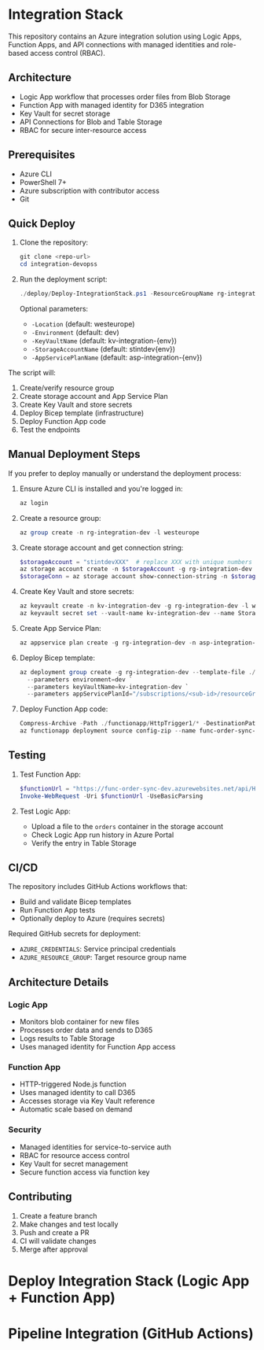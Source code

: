 # Integration Stack

This repository contains an Azure integration solution using Logic Apps, Function Apps, and API connections with managed identities and role-based access control (RBAC).

## Architecture

- Logic App workflow that processes order files from Blob Storage
- Function App with managed identity for D365 integration
- Key Vault for secret storage
- API Connections for Blob and Table Storage
- RBAC for secure inter-resource access

## Prerequisites

- Azure CLI
- PowerShell 7+
- Azure subscription with contributor access
- Git

## Quick Deploy

1. Clone the repository:
   ```powershell
   git clone <repo-url>
   cd integration-devopss
   ```

2. Run the deployment script:
   ```powershell
   ./deploy/Deploy-IntegrationStack.ps1 -ResourceGroupName rg-integration-dev
   ```

   Optional parameters:
   - `-Location` (default: westeurope)
   - `-Environment` (default: dev)
   - `-KeyVaultName` (default: kv-integration-{env})
   - `-StorageAccountName` (default: stintdev{env})
   - `-AppServicePlanName` (default: asp-integration-{env})

The script will:
1. Create/verify resource group
2. Create storage account and App Service Plan
3. Create Key Vault and store secrets
4. Deploy Bicep template (infrastructure)
5. Deploy Function App code
6. Test the endpoints

## Manual Deployment Steps

If you prefer to deploy manually or understand the deployment process:

1. Ensure Azure CLI is installed and you're logged in:
   ```powershell
   az login
   ```

2. Create a resource group:
   ```powershell
   az group create -n rg-integration-dev -l westeurope
   ```

3. Create storage account and get connection string:
   ```powershell
   $storageAccount = "stintdevXXX"  # replace XXX with unique numbers
   az storage account create -n $storageAccount -g rg-integration-dev -l westeurope --sku Standard_LRS
   $storageConn = az storage account show-connection-string -n $storageAccount -g rg-integration-dev --query connectionString -o tsv
   ```

4. Create Key Vault and store secrets:
   ```powershell
   az keyvault create -n kv-integration-dev -g rg-integration-dev -l westeurope
   az keyvault secret set --vault-name kv-integration-dev --name StorageConnection --value $storageConn
   ```

5. Create App Service Plan:
   ```powershell
   az appservice plan create -g rg-integration-dev -n asp-integration-dev --sku S1 --is-linux
   ```

6. Deploy Bicep template:
   ```powershell
   az deployment group create -g rg-integration-dev --template-file ./bicep/main.bicep `
     --parameters environment=dev `
     --parameters keyVaultName=kv-integration-dev `
     --parameters appServicePlanId="/subscriptions/<sub-id>/resourceGroups/rg-integration-dev/providers/Microsoft.Web/serverfarms/asp-integration-dev"
   ```

7. Deploy Function App code:
   ```powershell
   Compress-Archive -Path ./functionapp/HttpTrigger1/* -DestinationPath ./functionapp/HttpTrigger1.zip -Force
   az functionapp deployment source config-zip --name func-order-sync-dev --resource-group rg-integration-dev --src ./functionapp/HttpTrigger1.zip
   ```

## Testing

1. Test Function App:
   ```powershell
   $functionUrl = "https://func-order-sync-dev.azurewebsites.net/api/HttpTrigger1?id=123"
   Invoke-WebRequest -Uri $functionUrl -UseBasicParsing
   ```

2. Test Logic App:
   - Upload a file to the `orders` container in the storage account
   - Check Logic App run history in Azure Portal
   - Verify the entry in Table Storage

## CI/CD

The repository includes GitHub Actions workflows that:
- Build and validate Bicep templates
- Run Function App tests
- Optionally deploy to Azure (requires secrets)

Required GitHub secrets for deployment:
- `AZURE_CREDENTIALS`: Service principal credentials
- `AZURE_RESOURCE_GROUP`: Target resource group name

## Architecture Details

### Logic App
- Monitors blob container for new files
- Processes order data and sends to D365
- Logs results to Table Storage
- Uses managed identity for Function App access

### Function App
- HTTP-triggered Node.js function
- Uses managed identity to call D365
- Accesses storage via Key Vault reference
- Automatic scale based on demand

### Security
- Managed identities for service-to-service auth
- RBAC for resource access control
- Key Vault for secret management
- Secure function access via function key

## Contributing

1. Create a feature branch
2. Make changes and test locally
3. Push and create a PR
4. CI will validate changes
5. Merge after approval


# Deploy Integration Stack (Logic App + Function App)

# Pipeline Integration (GitHub Actions)
